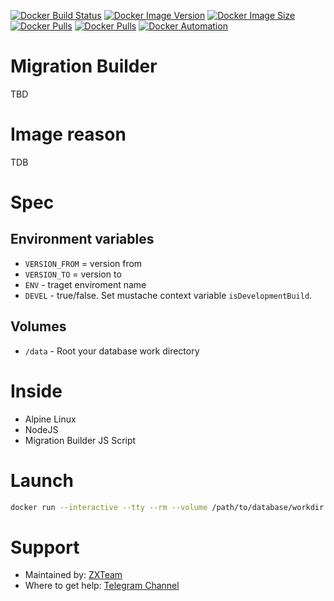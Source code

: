 [![Docker Build Status](https://img.shields.io/docker/cloud/build/zxteamorg/devel.migration-builder?label=Build%20Status)](https://hub.docker.com/r/zxteamorg/devel.migration-builder/builds)
[![Docker Image Version](https://img.shields.io/docker/v/zxteamorg/devel.migration-builder?sort=date&label=Version)](https://hub.docker.com/r/zxteamorg/devel.migration-builder/tags)
[![Docker Image Size](https://img.shields.io/docker/image-size/zxteamorg/devel.migration-builder?label=Image%20Size)](https://hub.docker.com/r/zxteamorg/devel.migration-builder/tags)
[![Docker Pulls](https://img.shields.io/docker/pulls/zxteamorg/devel.migration-builder?label=Pulls)](https://hub.docker.com/r/zxteamorg/devel.migration-builder)
[![Docker Pulls](https://img.shields.io/docker/stars/zxteamorg/devel.migration-builder?label=Docker%20Stars)](https://hub.docker.com/r/zxteamorg/devel.migration-builder)
[![Docker Automation](https://img.shields.io/docker/cloud/automated/zxteamorg/devel.migration-builder?label=Docker%20Automation)](https://hub.docker.com/r/zxteamorg/devel.migration-builder/builds)

# Migration Builder

TBD

# Image reason

TDB

# Spec

## Environment variables

* `VERSION_FROM` = version from
* `VERSION_TO` = version to
* `ENV` - traget enviroment name
* `DEVEL` - true/false. Set mustache context variable `isDevelopmentBuild`.

## Volumes

* `/data` - Root your database work directory

# Inside

* Alpine Linux
* NodeJS
* Migration Builder JS Script

# Launch

```bash
docker run --interactive --tty --rm --volume /path/to/database/workdir:/data zxteamorg/devel.migration-builder
```

# Support

* Maintained by: [ZXTeam](https://zxteam.org)
* Where to get help: [Telegram Channel](https://t.me/zxteamorg)
